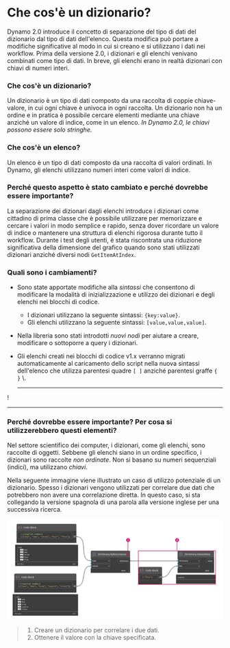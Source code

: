 # Che cos'è un dizionario?

Dynamo 2.0 introduce il concetto di separazione del tipo di dati del dizionario dal tipo di dati dell'elenco. Questa modifica può portare a modifiche significative al modo in cui si creano e si utilizzano i dati nei workflow. Prima della versione 2.0, i dizionari e gli elenchi venivano combinati come tipo di dati. In breve, gli elenchi erano in realtà dizionari con chiavi di numeri interi.

### **Che cos'è un dizionario?**

Un dizionario è un tipo di dati composto da una raccolta di coppie chiave-valore, in cui ogni chiave è univoca in ogni raccolta. Un dizionario non ha un ordine e in pratica è possibile cercare elementi mediante una chiave anziché un valore di indice, come in un elenco. _In Dynamo 2.0, le chiavi possono essere solo stringhe._

### **Che cos'è un elenco?**

Un elenco è un tipo di dati composto da una raccolta di valori ordinati. In Dynamo, gli elenchi utilizzano numeri interi come valori di indice.

### **Perché questo aspetto è stato cambiato e perché dovrebbe essere importante?**

La separazione dei dizionari dagli elenchi introduce i dizionari come cittadino di prima classe che è possibile utilizzare per memorizzare e cercare i valori in modo semplice e rapido, senza dover ricordare un valore di indice o mantenere una struttura di elenchi rigorosa durante tutto il workflow. Durante i test degli utenti, è stata riscontrata una riduzione significativa della dimensione del grafico quando sono stati utilizzati dizionari anziché diversi nodi `GetItemAtIndex`.

### **Quali sono i cambiamenti?**

* Sono state apportate modifiche alla _sintassi_ che consentono di modificare la modalità di inizializzazione e utilizzo dei dizionari e degli elenchi nei blocchi di codice.
  * I dizionari utilizzano la seguente sintassi: `{key:value}`.
  * Gli elenchi utilizzano la seguente sintassi: `[value,value,value]`.
* Nella libreria sono stati introdotti _nuovi nodi_ per aiutare a creare, modificare o sottoporre a query i dizionari.
*   Gli elenchi creati nei blocchi di codice v1.x verranno migrati automaticamente al caricamento dello script nella nuova sintassi dell'elenco che utilizza parentesi quadre `[ ]` anziché parentesi graffe `{ }` \\.

    ***

\![](<../images/5-5/1/what is a dictionary - what are the changes (1) (4).jpg>)

***

### **Perché dovrebbe essere importante? Per cosa si utilizzerebbero questi elementi?**

Nel settore scientifico dei computer, i dizionari, come gli elenchi, sono raccolte di oggetti. Sebbene gli elenchi siano in un ordine specifico, i dizionari sono raccolte _non ordinate_. Non si basano su numeri sequenziali (indici), ma utilizzano _chiavi_.

Nella seguente immagine viene illustrato un caso di utilizzo potenziale di un dizionario. Spesso i dizionari vengono utilizzati per correlare due dati che potrebbero non avere una correlazione diretta. In questo caso, si sta collegando la versione spagnola di una parola alla versione inglese per una successiva ricerca.

![](../images/5-5/1/whatisadictionary-whatwouldyouusethesefor.jpg)

> 1. Creare un dizionario per correlare i due dati.
> 2. Ottenere il valore con la chiave specificata.
